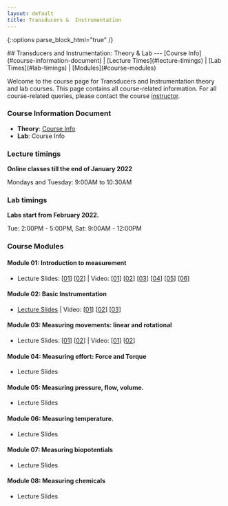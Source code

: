 ```yaml
---
layout: default
title: Transducers &  Instrumentation
---
```

{::options parse_block_html="true" /}
<div class="well">
## Transducers and Instrumentation: Theory & Lab
---
[Course Info](#course-information-document) |
[Lecture Times](#lecture-timings) |
[Lab Times](#lab-timings) |
[Modules](#course-modules)

Welcome to the course page for Transducers and Instrumentation theory and lab courses. This page contains all course-related information. For all course-related queries, please contact the course [instructor](mailto:siva82kb@cmcvellore.ac.in).

### Course Information Document
- **Theory**: [Course Info](https://github.com/siva82kb/teaching/raw/master/transducers_and_instrumentation/info/course_info.pdf) 
- **Lab**: Course Info

### Lecture timings
**Online classes till the end of January 2022**

Mondays and Tuesday: 9:00AM to 10:30AM

### Lab timings
**Labs start from February 2022.**

Tue: 2:00PM - 5:00PM, Sat: 9:00AM - 12:00PM

### Course Modules
#### Module 01: Introduction to measurement
- Lecture Slides: [[01](https://github.com/siva82kb/teaching/raw/master/transducers_and_instrumentation/lectures/module-01/module01-01.pdf)] [[02](https://github.com/siva82kb/teaching/raw/master/transducers_and_instrumentation/lectures/module-01/module01-02.pdf)] | 
 Video: [[01](https://youtu.be/99bOpjIB8sw)] [[02](https://youtu.be/Q5y1_s6hi6o)] [[03](https://youtu.be/VyfCm8ByACg)] [[04](https://youtu.be/WMoqoHO52ic)] [[05](https://youtu.be/UBPEWRrNDk0)] [[06](https://youtu.be/wRX8pVv7z3w)]

#### Module 02: Basic Instrumentation
- [Lecture Slides](https://github.com/siva82kb/teaching/raw/master/transducers_and_instrumentation/lectures/module-02/module02.pdf) | 
 Video: [[01](https://youtu.be/4ZGajeM1Xhw)] [[02](https://youtu.be/m8mL50jeugQ)] [[03](https://youtu.be/QqtOEB3k68A)]

#### Module 03: Measuring movements: linear and rotational
- Lecture Slides: [[01](https://github.com/siva82kb/teaching/raw/master/transducers_and_instrumentation/lectures/module-03/module03-01.pdf)] [[02](https://github.com/siva82kb/teaching/raw/master/transducers_and_instrumentation/lectures/module-03/module03-02.pdf)] | 
Video: [[01](https://youtu.be/JgmkeLM6SPo)] [[02](https://youtu.be/wK80-d56IbA)]

#### Module 04: Measuring effort: Force and Torque
- Lecture Slides

#### Module 05: Measuring pressure, flow, volume.
- Lecture Slides

#### Module 06: Measuring temperature.
- Lecture Slides

#### Module 07: Measuring biopotentials
- Lecture Slides

#### Module 08: Measuring chemicals
- Lecture Slides


</div>
